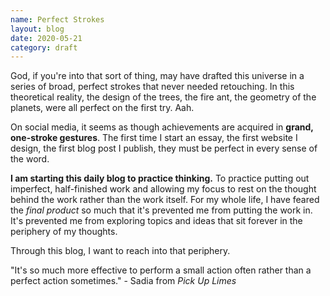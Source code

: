 ```yaml
---
name: Perfect Strokes
layout: blog
date: 2020-05-21
category: draft
---
```


God, if you're into that sort of thing, may have drafted this universe in a series of broad, perfect strokes that never needed retouching. In this theoretical reality, the design of the trees, the fire ant, the geometry of the planets, were all perfect on the first try. Aah. 

On social media, it seems as though achievements are acquired in **grand, one-stroke gestures**. The first time I start an essay, the first website I design, the first blog post I publish, they must be perfect in every sense of the word. 

**I am starting this daily blog to practice thinking.** To practice putting out imperfect, half-finished work and allowing my focus to rest on the thought behind the work rather than the work itself. For my whole life, I have feared the *final product* so much that it's prevented me from putting the work in. It's prevented me from exploring topics and ideas that sit forever in the periphery of my thoughts. 

Through this blog, I want to reach into that periphery. 

"It's so much more effective to perform a small action often rather than a perfect action sometimes." - Sadia from *Pick Up Limes*